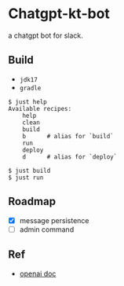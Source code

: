 # Chatgpt-kt-bot

a chatgpt bot for slack.

## Build
- `jdk17`
- `gradle`

```shell
$ just help
Available recipes:
    help
    clean
    build
    b      # alias for `build`
    run
    deploy
    d      # alias for `deploy`

$ just build
$ just run
```


## Roadmap

- [x] message persistence
- [ ] admin command

## Ref
- [openai doc](https://platform.openai.com/docs/api-reference/chat/create)

